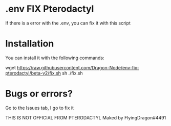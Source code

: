 # .env FIX Pterodactyl
If there is a error with the .env, you can fix it with this script

# Installation
You can install it with the following commands:

wget https://raw.githubusercontent.com/Dragon-Node/env-fix-pterodactyl/beta-v2/fix.sh
sh ./fix.sh

# Bugs or errors?
Go to the Issues tab, I go to fix it

THIS IS NOT OFFICIAL FROM PTERODACTYL
Maked by FlyingDragon#4491
